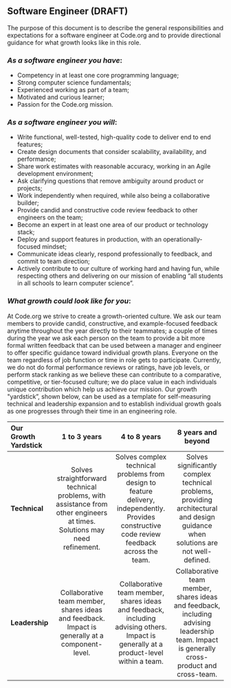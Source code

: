 Software Engineer (**DRAFT**)
-----------------
The purpose of this document is to describe the general responsibilities and expectations for a software engineer at Code.org and to provide directional guidance for what growth looks like in this role.

### *As a software engineer you have*:
* Competency in at least one core programming language;
* Strong computer science fundamentals;
* Experienced working as part of a team;
* Motivated and curious learner;
* Passion for the Code.org mission.

### *As a software engineer you will*:
* Write functional, well-tested, high-quality code to deliver end to end features;
* Create design documents that consider scalability, availability, and performance;
* Share work estimates with reasonable accuracy, working in an Agile development environment;
* Ask clarifying questions that remove ambiguity around product or projects;
* Work independently when required, while also being a collaborative builder;
* Provide candid and constructive code review feedback to other engineers on the team;
* Become an expert in at least one area of our product or technology stack;
* Deploy and support features in production, with an operationally-focused mindset;
* Communicate ideas clearly, respond professionally to feedback, and commit to team direction;
* Actively contribute to our culture of working hard and having fun, while respecting others and delivering on our mission of enabling “all students in all schools to learn computer science”.

### *What growth could look like for you*:
At Code.org we strive to create a growth-oriented culture. We ask our team members to provide candid, constructive, and example-focused feedback anytime throughout the year directly to their teammates; a couple of times during the year we ask each person on the team to provide a bit more formal written feedback that can be used between a manager and engineer to offer specific guidance toward individual growth plans. Everyone on the team regardless of job function or time in role gets to participate. Currently, we do not do formal performance reviews or ratings, have job levels, or perform stack ranking as we believe these can contribute to a comparative, competitive, or tier-focused culture; we do place value in each individuals unique contribution which help us achieve our mission. Our growth "yardstick”, shown below, can be used as a template for self-measuring technical and leadership expansion and to establish individual growth goals as one progresses through their time in an engineering role.

| **Our Growth Yardstick** | **1 to 3 years** | **4 to 8 years** | **8 years and beyond** |
| :------- | :-------: | :-------: | :-------: |
| **Technical** | Solves straightforward technical problems, with assistance from other engineers at times. Solutions may need refinement. | Solves complex technical problems from design to feature delivery, independently. Provides constructive code review feedback across the team. | Solves significantly complex technical problems, providing architectural and design guidance when solutions are not well-defined. |
| **Leadership** | Collaborative team member, shares ideas and feedback. Impact is generally at a component-level. | Collaborative team member, shares ideas and feedback, including advising others. Impact is generally at a product-level within a team. | Collaborative team member, shares ideas and feedback, including advising leadership team. Impact is generally cross-product and cross-team. |
